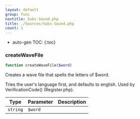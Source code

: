 ```yaml
---
layout: default
group: func
navtitle: Subs-Sound.php
title: ./Sources/Subs-Sound.php
count: 1
---
```

* auto-gen TOC:
{:toc}
### createWaveFile

```php
function createWaveFile($word)
```
Creates a wave file that spells the letters of $word.

Tries the user's language first, and defaults to english.
Used by VerificationCode() (Register.php).

Type|Parameter|Description
---|---|---
`string`|`$word`|

